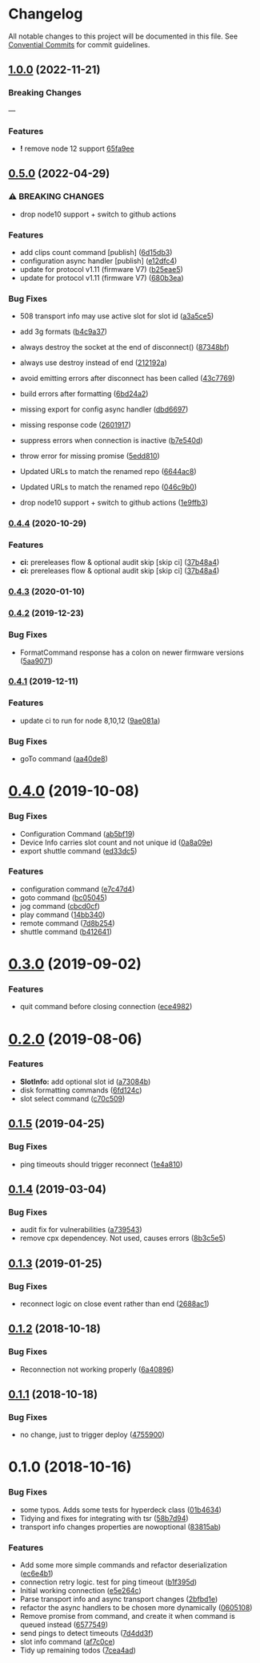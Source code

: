 # Changelog

All notable changes to this project will be documented in this file. See [Convential Commits](https://www.conventionalcommits.org/en/v1.0.0/#specification) for commit guidelines.

## [1.0.0](https://github.com/nrkno/sofie-hyperdeck-connection/compare/0.5.0...v1.0.0) (2022-11-21)

### Breaking Changes
—

### Features

- **!** remove node 12 support [65fa9ee](https://github.com/nrkno/sofie-hyperdeck-connection/commit/65fa9ee766e5856be3bbcd366d0a1d7fd7ed4ffe)

## [0.5.0](https://github.com/nrkno/sofie-hyperdeck-connection/compare/0.4.4...0.5.0) (2022-04-29)

### ⚠ BREAKING CHANGES

- drop node10 support + switch to github actions

### Features

- add clips count command [publish] ([6d15db3](https://github.com/nrkno/sofie-hyperdeck-connection/commit/6d15db3b44e2bb03f976295d8c1b840cf8372def))
- configuration async handler [publish] ([e12dfc4](https://github.com/nrkno/sofie-hyperdeck-connection/commit/e12dfc4e0ccbc50d77bd164d84cadf5204efa4ed))
- update for protocol v1.11 (firmware V7) ([b25eae5](https://github.com/nrkno/sofie-hyperdeck-connection/commit/b25eae50a5031565a2497d66078ab043a0eb0903))
- update for protocol v1.11 (firmware V7) ([680b3ea](https://github.com/nrkno/sofie-hyperdeck-connection/commit/680b3ea1f1eb5ffb42a403a6e1123273b87a1a93))

### Bug Fixes

- 508 transport info may use active slot for slot id ([a3a5ce5](https://github.com/nrkno/sofie-hyperdeck-connection/commit/a3a5ce519a009ea8f6a6c5dd6b5c1cbb7f0a43f2))
- add 3g formats ([b4c9a37](https://github.com/nrkno/sofie-hyperdeck-connection/commit/b4c9a37e200e603d51d70948da17da615c10395d))
- always destroy the socket at the end of disconnect() ([87348bf](https://github.com/nrkno/sofie-hyperdeck-connection/commit/87348bf3f60fd03558d5a5b8509735883e0d54af))
- always use destroy instead of end ([212192a](https://github.com/nrkno/sofie-hyperdeck-connection/commit/212192adde21169510e2774b4cb31580eb972909))
- avoid emitting errors after disconnect has been called ([43c7769](https://github.com/nrkno/sofie-hyperdeck-connection/commit/43c77693c64aa9cd58afca8b51aae14af9a5984a))
- build errors after formatting ([6bd24a2](https://github.com/nrkno/sofie-hyperdeck-connection/commit/6bd24a20ec40f924d31510266766eb242e675f36))
- missing export for config async handler ([dbd6697](https://github.com/nrkno/sofie-hyperdeck-connection/commit/dbd6697f1eadd2bd998e7ac2a52bc92778f26de2))
- missing response code ([2601917](https://github.com/nrkno/sofie-hyperdeck-connection/commit/26019176991d3fe00db3335d71e43dcdf1f9a825))
- suppress errors when connection is inactive ([b7e540d](https://github.com/nrkno/sofie-hyperdeck-connection/commit/b7e540d8da2bd435a3af93f2c686b0cd4d62634a))
- throw error for missing promise ([5edd810](https://github.com/nrkno/sofie-hyperdeck-connection/commit/5edd810f71b633027177c705f5f288adf4b2c647))
- Updated URLs to match the renamed repo ([6644ac8](https://github.com/nrkno/sofie-hyperdeck-connection/commit/6644ac859adc2423e0daaf2019d05faabc5ecf2a))
- Updated URLs to match the renamed repo ([046c9b0](https://github.com/nrkno/sofie-hyperdeck-connection/commit/046c9b0efdec00d237adb615c3b12be4a77f8881))

- drop node10 support + switch to github actions ([1e9ffb3](https://github.com/nrkno/sofie-hyperdeck-connection/commit/1e9ffb386b3d868229f48a1589a81be4a12aa6a3))

### [0.4.4](https://github.com/nrkno/tv-automation-hyperdeck-connection/compare/0.4.3...0.4.4) (2020-10-29)

### Features

- **ci:** prereleases flow & optional audit skip [skip ci] ([37b48a4](https://github.com/nrkno/tv-automation-hyperdeck-connection/commit/37b48a4bac0b315ea074a3463cf33a9fbbc2fdc1))
- **ci:** prereleases flow & optional audit skip [skip ci] ([37b48a4](https://github.com/nrkno/tv-automation-hyperdeck-connection/commit/37b48a4bac0b315ea074a3463cf33a9fbbc2fdc1))

### [0.4.3](https://github.com/nrkno/tv-automation-hyperdeck-connection/compare/0.4.2...0.4.3) (2020-01-10)

### [0.4.2](https://github.com/nrkno/tv-automation-hyperdeck-connection/compare/0.4.1...0.4.2) (2019-12-23)

### Bug Fixes

- FormatCommand response has a colon on newer firmware versions ([5aa9071](https://github.com/nrkno/tv-automation-hyperdeck-connection/commit/5aa9071fafb6493e7e664743dc680499a9d2d205))

### [0.4.1](https://github.com/nrkno/tv-automation-hyperdeck-connection/compare/0.4.0...0.4.1) (2019-12-11)

### Features

- update ci to run for node 8,10,12 ([9ae081a](https://github.com/nrkno/tv-automation-hyperdeck-connection/commit/9ae081a906129447b9bbc3f5a6556a27fe068c3b))

### Bug Fixes

- goTo command ([aa40de8](https://github.com/nrkno/tv-automation-hyperdeck-connection/commit/aa40de8bd9dbbc82cf0d1a8404df0fe9f9063f5d))

<a name="0.4.0"></a>

# [0.4.0](https://github.com/nrkno/tv-automation-hyperdeck-connection/compare/0.3.0...0.4.0) (2019-10-08)

### Bug Fixes

- Configuration Command ([ab5bf19](https://github.com/nrkno/tv-automation-hyperdeck-connection/commit/ab5bf19))
- Device Info carries slot count and not unique id ([0a8a09e](https://github.com/nrkno/tv-automation-hyperdeck-connection/commit/0a8a09e))
- export shuttle command ([ed33dc5](https://github.com/nrkno/tv-automation-hyperdeck-connection/commit/ed33dc5))

### Features

- configuration command ([e7c47d4](https://github.com/nrkno/tv-automation-hyperdeck-connection/commit/e7c47d4))
- goto command ([bc05045](https://github.com/nrkno/tv-automation-hyperdeck-connection/commit/bc05045))
- jog command ([cbcd0cf](https://github.com/nrkno/tv-automation-hyperdeck-connection/commit/cbcd0cf))
- play command ([14bb340](https://github.com/nrkno/tv-automation-hyperdeck-connection/commit/14bb340))
- remote command ([7d8b254](https://github.com/nrkno/tv-automation-hyperdeck-connection/commit/7d8b254))
- shuttle command ([b412641](https://github.com/nrkno/tv-automation-hyperdeck-connection/commit/b412641))

<a name="0.3.0"></a>

# [0.3.0](https://github.com/nrkno/tv-automation-hyperdeck-connection/compare/0.2.0...0.3.0) (2019-09-02)

### Features

- quit command before closing connection ([ece4982](https://github.com/nrkno/tv-automation-hyperdeck-connection/commit/ece4982))

<a name="0.2.0"></a>

# [0.2.0](https://github.com/nrkno/tv-automation-hyperdeck-connection/compare/0.1.5...0.2.0) (2019-08-06)

### Features

- **SlotInfo:** add optional slot id ([a73084b](https://github.com/nrkno/tv-automation-hyperdeck-connection/commit/a73084b))
- disk formatting commands ([6fd124c](https://github.com/nrkno/tv-automation-hyperdeck-connection/commit/6fd124c))
- slot select command ([c70c509](https://github.com/nrkno/tv-automation-hyperdeck-connection/commit/c70c509))

<a name="0.1.5"></a>

## [0.1.5](https://github.com/nrkno/tv-automation-hyperdeck-connection/compare/0.1.4...0.1.5) (2019-04-25)

### Bug Fixes

- ping timeouts should trigger reconnect ([1e4a810](https://github.com/nrkno/tv-automation-hyperdeck-connection/commit/1e4a810))

<a name="0.1.4"></a>

## [0.1.4](https://github.com/nrkno/tv-automation-hyperdeck-connection/compare/0.1.3...0.1.4) (2019-03-04)

### Bug Fixes

- audit fix for vulnerabilities ([a739543](https://github.com/nrkno/tv-automation-hyperdeck-connection/commit/a739543))
- remove cpx dependencey. Not used, causes errors ([8b3c5e5](https://github.com/nrkno/tv-automation-hyperdeck-connection/commit/8b3c5e5))

<a name="0.1.3"></a>

## [0.1.3](https://github.com/nrkno/tv-automation-hyperdeck-connection/compare/0.1.2...0.1.3) (2019-01-25)

### Bug Fixes

- reconnect logic on close event rather than end ([2688ac1](https://github.com/nrkno/tv-automation-hyperdeck-connection/commit/2688ac1))

<a name="0.1.2"></a>

## [0.1.2](https://github.com/nrkno/tv-automation-hyperdeck-connection/compare/0.1.1...0.1.2) (2018-10-18)

### Bug Fixes

- Reconnection not working properly ([6a40896](https://github.com/nrkno/tv-automation-hyperdeck-connection/commit/6a40896))

<a name="0.1.1"></a>

## [0.1.1](https://github.com/nrkno/tv-automation-hyperdeck-connection/compare/0.1.0...0.1.1) (2018-10-18)

### Bug Fixes

- no change, just to trigger deploy ([4755900](https://github.com/nrkno/tv-automation-hyperdeck-connection/commit/4755900))

<a name="0.1.0"></a>

# 0.1.0 (2018-10-16)

### Bug Fixes

- some typos. Adds some tests for hyperdeck class ([01b4634](https://github.com/nrkno/tv-automation-hyperdeck-connection/commit/01b4634))
- Tidying and fixes for integrating with tsr ([58b7d94](https://github.com/nrkno/tv-automation-hyperdeck-connection/commit/58b7d94))
- transport info changes properties are nowoptional ([83815ab](https://github.com/nrkno/tv-automation-hyperdeck-connection/commit/83815ab))

### Features

- Add some more simple commands and refactor deserialization ([ec6e4b1](https://github.com/nrkno/tv-automation-hyperdeck-connection/commit/ec6e4b1))
- connection retry logic. test for ping timeout ([b1f395d](https://github.com/nrkno/tv-automation-hyperdeck-connection/commit/b1f395d))
- Initial working connection ([e5e264c](https://github.com/nrkno/tv-automation-hyperdeck-connection/commit/e5e264c))
- Parse transport info and async transport changes ([2bfbd1e](https://github.com/nrkno/tv-automation-hyperdeck-connection/commit/2bfbd1e))
- refactor the async handlers to be chosen more dynamically ([0605108](https://github.com/nrkno/tv-automation-hyperdeck-connection/commit/0605108))
- Remove promise from command, and create it when command is queued instead ([6577549](https://github.com/nrkno/tv-automation-hyperdeck-connection/commit/6577549))
- send pings to detect timeouts ([7d4dd3f](https://github.com/nrkno/tv-automation-hyperdeck-connection/commit/7d4dd3f))
- slot info command ([af7c0ce](https://github.com/nrkno/tv-automation-hyperdeck-connection/commit/af7c0ce))
- Tidy up remaining todos ([7cea4ad](https://github.com/nrkno/tv-automation-hyperdeck-connection/commit/7cea4ad))
